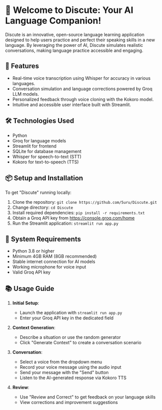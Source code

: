 # 👋 Welcome to Discute: Your AI Language Companion!

Discute is an innovative, open-source language learning application designed
to help users practice and perfect their speaking skills in a new language.
By leveraging the power of AI, Discute simulates realistic conversations,
making language practice accessible and engaging.

## 🚀 Features

- Real-time voice transcription using Whisper for accuracy in various languages.
- Conversation simulation and language corrections powered by Groq LLM models.
- Personalized feedback through voice cloning with the Kokoro model.
- Intuitive and accessible user interface built with Streamlit.

## 🛠️ Technologies Used

- Python
- Groq for language models
- Streamlit for frontend
- SQLite for database management
- Whisper for speech-to-text (STT)
- Kokoro for text-to-speech (TTS)

## 📦 Setup and Installation

To get "Discute" running locally:

1. Clone the repository: `git clone https://github.com/5uru/Discute.git`
2. Change directory: `cd Discute`
3. Install required dependencies: `pip install -r requirements.txt`
4. Obtain a Groq API key from https://console.groq.com/home
5. Run the Streamlit application: `streamlit run app.py`

## 🧩 System Requirements

- Python 3.8 or higher
- Minimum 4GB RAM (8GB recommended)
- Stable internet connection for AI models
- Working microphone for voice input
- Valid Groq API key

## 📚 Usage Guide

1. **Initial Setup**:
    - Launch the application with `streamlit run app.py`
    - Enter your Groq API key in the dedicated field

2. **Context Generation**:
    - Describe a situation or use the random generator
    - Click "Generate Context" to create a conversation scenario

3. **Conversation**:
    - Select a voice from the dropdown menu
    - Record your voice message using the audio input
    - Send your message with the "Send" button
    - Listen to the AI-generated response via Kokoro TTS

4. **Review**:
    - Use "Review and Correct" to get feedback on your language skills
    - View corrections and improvement suggestions
